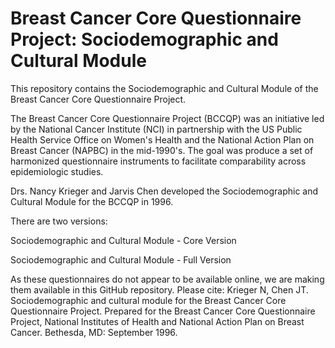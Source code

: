 # Breast Cancer Core Questionnaire Project: Sociodemographic and Cultural Module

This repository contains the Sociodemographic and Cultural Module of the Breast Cancer Core Questionnaire Project.

The Breast Cancer Core Questionnaire Project (BCCQP) was an initiative led by the National Cancer Institute (NCI) in partnership with the US Public Health Service Office on Women's Health and the National Action Plan on Breast Cancer (NAPBC) in the mid-1990's. The goal was produce a set of harmonized questionnaire instruments to facilitate comparability across epidemiologic studies.

Drs. Nancy Krieger and Jarvis Chen developed the Sociodemographic and Cultural Module for the BCCQP in 1996. 

There are two versions:

Sociodemographic and Cultural Module - Core Version

Sociodemographic and Cultural Module - Full Version

As these questionnaires do not appear to be available online, we are making them available in this GitHub repository. Please cite:
Krieger N, Chen JT. Sociodemographic and cultural module for the Breast Cancer Core Questionnaire Project.
Prepared for the Breast Cancer Core Questionnaire Project, National Institutes of Health and National Action Plan on Breast Cancer. Bethesda, MD: September 1996.
